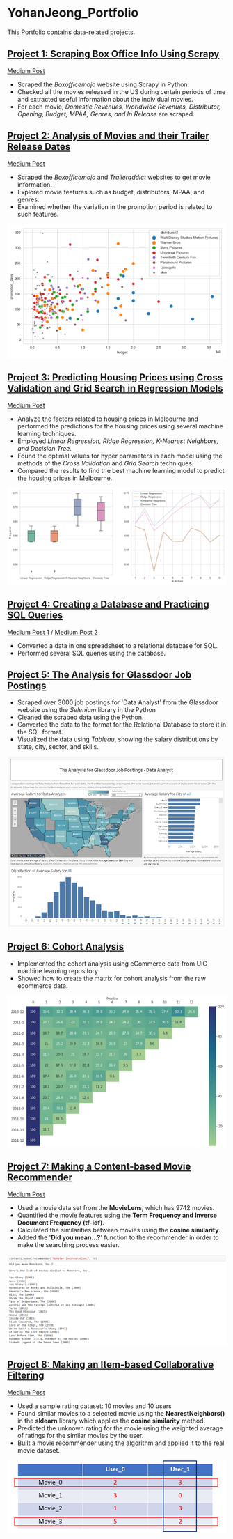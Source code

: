 # YohanJeong_Portfolio
This Portfolio contains data-related projects.  

## [Project 1: Scraping Box Office Info Using Scrapy](https://github.com/yjeong5126/scraping_boxofficemojo)

[Medium Post](https://medium.com/analytics-vidhya/scraping-box-office-info-with-scrapy-f23f1f2d684f)

- Scraped the *Boxofficemojo* website using Scrapy in Python. 
- Checked all the movies released in the US during certain periods of time and extracted useful information about the individual movies. 
- For each movie, *Domestic Revenues, Worldwide Revenues, Distributor, Opening, Budget, MPAA, Genres, and In Release* are scraped.

## [Project 2: Analysis of Movies and their Trailer Release Dates](https://github.com/yjeong5126/movietrailer_releasedate) 

[Medium Post](https://medium.com/@yjeong5126/analysis-of-movie-trailer-release-date-3c6e30681aea)

- Scraped the *Boxofficemojo* and *Traileraddict* websites to get movie information.
- Explored movie features such as budget, distributors, MPAA, and genres.
- Examined whether the variation in the promotion period is related to such features. 

![](/images/budget_promotiondays.PNG)

## [Project 3: Predicting Housing Prices using Cross Validation and Grid Search in Regression Models](https://github.com/yjeong5126/housing_prices)

[Medium Post](https://medium.com/@yjeong5126/predicting-housing-prices-in-melbourne-e3d5f49abf20)

- Analyze the factors related to housing prices in Melbourne and performed the predictions for the housing prices using several machine learning techniques. 
- Employed *Linear Regression, Ridge Regression, K-Nearest Neighbors, and Decision Tree*. 
- Found the optimal values for hyper parameters in each model using the methods of the *Cross Validation* and *Grid Search* techniques.
- Compared the results to find the best machine learning model to predict the housing prices in Melbourne. 

![](/images/cross_val_summary_graph.PNG)

## [Project 4: Creating a Database and Practicing SQL Queries](https://github.com/yjeong5126/sql_sample_sales_data)

[Medium Post 1](https://medium.com/swlh/creating-a-database-converting-a-spreadsheet-to-a-relational-database-part-1-2a9a228bf77a) /
[Medium Post 2](https://yjeong5126.medium.com/creating-a-database-converting-a-spreadsheet-to-a-relational-database-part-2-faf4fc83bae5)

- Converted a data in one spreadsheet to a relational database for SQL.
- Performed several SQL queries using the database.

## [Project 5: The Analysis for Glassdoor Job Postings](https://github.com/yjeong5126/glassdoor_data_analyst)

- Scraped over 3000 job postings for 'Data Analyst' from the Glassdoor website using the *Selenium* library in the Python
- Cleaned the scraped data using the Python.
- Converted the data to the format for the Relational Database to store it in the SQL format.
- Visualized the data using *Tableau*, showing the salary distributions by state, city, sector, and skills.

[![](/images/tableau_captured.PNG)](https://public.tableau.com/profile/yohan.jeong#!/vizhome/Glassdoor_DataAnalyst/Dashboard)

## [Project 6: Cohort Analysis](https://github.com/yjeong5126/eCommerce-Analysis/blob/master/cohort_analysis/e_commerce_cohort_analysis.ipynb)

- Implemented the cohort analysis using eCommerce data from UIC machine learning repository
- Showed how to create the matrix for cohort analysis from the raw ecommerce data. 

![](/images/cohort.PNG)

## [Project 7: Making a Content-based Movie Recommender](https://github.com/yjeong5126/movie_recommender)

[Medium Post](https://yjeong5126.medium.com/creating-content-based-movie-recommender-with-python-7f7d1b739c63)

- Used a movie data set from the **MovieLens**, which has 9742 movies.
- Quantified the movie features using the **Term Frequency and Inverse Document Frequency (tf-idf)**.
- Calculated the similarities between movies using the **cosine similarity**.
- Added the '**Did you mean...?**' function to the recommender in order to make the searching process easier.

![](/images/content_test.PNG)


## [Project 8: Making an Item-based Collaborative Filtering](https://github.com/yjeong5126/movie_recommender)

[Medium Post](https://yjeong5126.medium.com/item-based-collaborative-filtering-in-python-91f747200fab)

- Used a sample rating dataset: 10 movies and 10 users
- Found similar movies to a selected movie using the **NearestNeighbors()** in the **sklearn** library which applies the **cosine similarity** method.
- Predicted the unknown rating for the movie using the weighted average of ratings for the similar movies by the user.
- Built a movie recommender using the algorithm and applied it to the real movie dataset.

![](/images/rating_sample2.PNG)
